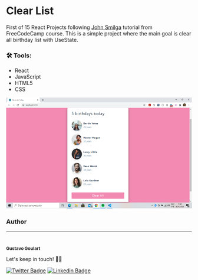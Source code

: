# Clear List
First of 15 React Projects following [John Smilga](https://github.com/john-smilga/react-projects) tutorial from FreeCodeCamp course. This is a simple project where the main goal is clear all birthday list with UseState.

### 🛠 Tools:
- React
- JavaScript
- HTML5
- CSS


<p align="center">
  <a href="" rel="noopener">
  <img width=600px height=300px src="/src/image.png" alt="project ilustration"></a>
</p>

### Author
---
 <img style="border-radius: 50%" src="https://avatars2.githubusercontent.com/u/68348319?s=400&u=e7faae76a279d2cbe5d725724fce5e85b0f88b44&v=4" width="100px;" alt=""/>
 <br />
 <sub><b>Gustavo Goulart</b></sub>

Let's keep in touch! 👋🏽

[![Twitter Badge](https://img.shields.io/badge/-@gustgoulart-1ca0f1?style=flat-square&labelColor=1ca0f1&logo=twitter&logoColor=white&link=https://twitter.com/gustgoulart)](https://twitter.com/gustgoulart) [![Linkedin Badge](https://img.shields.io/badge/-Gustavo-blue?style=flat-square&logo=Linkedin&logoColor=white&link=https://www.linkedin.com/in/goulartgb/)](https://www.linkedin.com/in/goulartgb/) 
